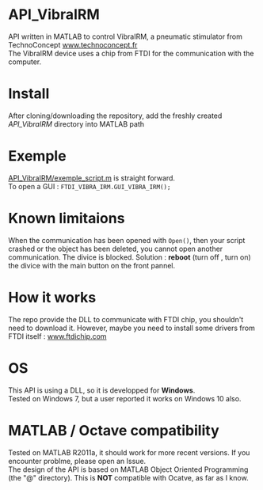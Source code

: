 # API_VibraIRM
API written in MATLAB to control VibraIRM, a pneumatic stimulator from TechnoConcept www.technoconcept.fr  
The VibraIRM device uses a chip from FTDI for the communication with the computer.

# Install
After cloning/downloading the repository, add the freshly created _API_VibraIRM_ directory into MATLAB path  

# Exemple
[API_VibraIRM/exemple_script.m](exemple_script.m) is straight forward.  
To open a GUI : `FTDI_VIBRA_IRM.GUI_VIBRA_IRM();`

# Known limitaions
When the communication has been opened with `Open()`, then your script crashed or the object has been deleted, you cannot open another communication. The divice is blocked. Solution : **reboot** (turn off , turn on) the divice with the main button on the front pannel.

# How it works
The repo provide the DLL to communicate with FTDI chip, you shouldn't need to download it. However, maybe you need to install some drivers from FTDI itself : www.ftdichip.com  

# OS
This API is using a DLL, so it is developped for **Windows**.  
Tested on Windows 7, but a user reported it works on Windows 10 also.  

# MATLAB / Octave compatibility
Tested on MATLAB R2011a, it should work for more recent versions. If you encounter problme, please open an Issue.  
The design of the API is based on MATLAB Object Oriented Programming (the "@" directory). This is **NOT** compatible with Ocatve, as far as I know.


